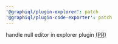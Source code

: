 ```yaml
---
'@graphiql/plugin-explorer': patch
'@graphiql/plugin-code-exporter': patch
---
```


handle null editor in explorer plugin [(PR)](https://github.com/graphql/graphiql/pull/3340)
